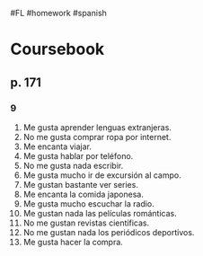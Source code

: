 #FL #homework #spanish 

# Coursebook
## p. 171
### 9
1. Me gusta aprender lenguas extranjeras.
2. No me gusta comprar ropa por internet.
3. Me encanta viajar.
4. Me gusta hablar por teléfono.
5. No me gusta nada escribir.
6. Me gusta mucho ir de excursión al campo.
7. Me gustan bastante ver series.
8. Me encanta la comida japonesa.
9. Me gusta mucho escuchar la radio.
10. Me gustan nada las películas románticas.
11. No me gustan revistas científicas.
12. No me gustan nada los periódicos deportivos.
13. Me gusta hacer la compra.